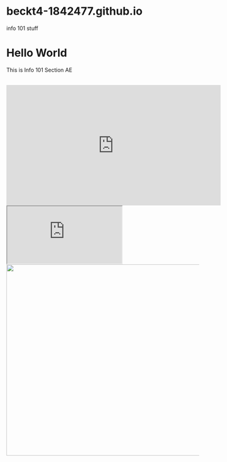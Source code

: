 # beckt4-1842477.github.io
info 101 stuff


<!DOCTYPE html>
<html>
    <head>
        <title>Hello World</title>
    </head>
    <body>
        <h1>Hello World</h1>
        <p>
            This is Info 101 Section AE
        </p>
        <br>
        <iframe width="560"
    height="315" src="https://www.youtube.com/watch?v=Otv034NAG8s&t=7s" 
    title="YouTube video player" frameborder="0" 
    allow="accelerometer; autoplay; clipboard-write;
    encrypted-media; gyroscope; picture-in-picture"
    allowfullscreen></iframe>
        <br>
        <iframe src="https://maps.google.com/maps?f=q&source=s_q&hl=en&geocode=&q=software+companies&aq=0&oq=software&sll=47.670993,-122.344752&sspn=0.263556,0.676346&ie=UTF8&hq=software+companies&hnear=&t=m&ll=47.670993,-122.344752&spn=0.263556,0.676346&output=embed"></iframe>
        <br>
        <img width="750" height="500" src="https://www.google.com/url?sa=i&url=https%3A%2F%2Fwww.seattletimes.com%2Fsports%2Fuw-husky-football%2Freturning-star-players-give-uw-football-team-and-its-fans-some-much-needed-good-news%2F&psig=AOvVaw3fkp27xsm2Ze02Bo3oEQMa&ust=1617744663035000&source=images&cd=vfe&ved=0CAIQjRxqFwoTCPjDpP-G6O8CFQAAAAAdAAAAABAD"></img>
    </body>
</html>
